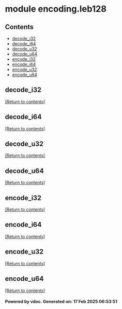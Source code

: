 # module encoding.leb128


## Contents
- [decode_i32](#decode_i32)
- [decode_i64](#decode_i64)
- [decode_u32](#decode_u32)
- [decode_u64](#decode_u64)
- [encode_i32](#encode_i32)
- [encode_i64](#encode_i64)
- [encode_u32](#encode_u32)
- [encode_u64](#encode_u64)

## decode_i32
[[Return to contents]](#Contents)

## decode_i64
[[Return to contents]](#Contents)

## decode_u32
[[Return to contents]](#Contents)

## decode_u64
[[Return to contents]](#Contents)

## encode_i32
[[Return to contents]](#Contents)

## encode_i64
[[Return to contents]](#Contents)

## encode_u32
[[Return to contents]](#Contents)

## encode_u64
[[Return to contents]](#Contents)

#### Powered by vdoc. Generated on: 17 Feb 2025 06:53:51
